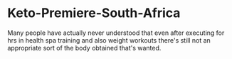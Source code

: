 # Keto-Premiere-South-Africa
Many people have actually never understood that even after executing for hrs in health spa training and also weight workouts there's still not an appropriate sort of the body obtained that's wanted. 
